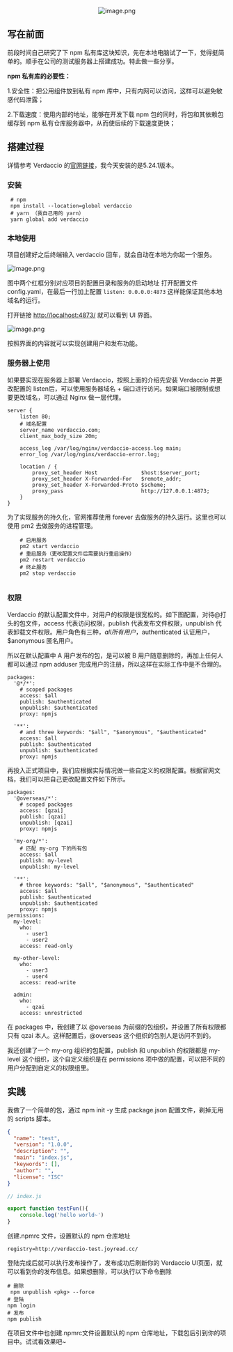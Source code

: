 
<p align="center"><img src="https://p9-juejin.byteimg.com/tos-cn-i-k3u1fbpfcp/3ac0717481384f17a3ac7a90e3f1c61f~tplv-k3u1fbpfcp-watermark.image?" alt="image.png"></p>

## 写在前面

前段时间自己研究了下 npm 私有库这块知识，先在本地电脑试了一下，觉得挺简单的。顺手在公司的测试服务器上搭建成功。特此做一些分享。

**npm 私有库的必要性：**

1.安全性：把公用组件放到私有 npm 库中，只有内网可以访问，这样可以避免敏感代码泄露；

2.下载速度：使用内部的地址，能够在开发下载 npm 包的同时，将包和其依赖包缓存到 npm 私有仓库服务器中，从而使后续的下载速度更快；

## 搭建过程

详情参考 Verdaccio 的[官网链接](https://verdaccio.org/zh-CN/docs/what-is-verdaccio)，我今天安装的是5.24.1版本。

### 安装

```shell
 # npm
 npm install --location=global verdaccio
 # yarn （我自己用的 yarn）
 yarn global add verdaccio

```

### 本地使用

项目创建好之后终端输入 verdaccio 回车，就会自动在本地为你起一个服务。

![image.png](https://p1-juejin.byteimg.com/tos-cn-i-k3u1fbpfcp/f59faa00358a4e94ac161599770933e8~tplv-k3u1fbpfcp-watermark.image?)

图中两个红框分别对应项目的配置目录和服务的启动地址
打开配置文件 config.yaml，在最后一行加上配置 `listen: 0.0.0.0:4873` 这样能保证其他本地域名的运行。

打开链接 <http://localhost:4873/> 就可以看到 UI 界面。

![image.png](https://p1-juejin.byteimg.com/tos-cn-i-k3u1fbpfcp/7d92a994424543769ee236f458753755~tplv-k3u1fbpfcp-watermark.image?)

按照界面的内容就可以实现创建用户和发布功能。

### 服务器上使用

如果要实现在服务器上部署 Verdaccio，按照上面的介绍先安装 Verdaccio 并更改配置的 listen后，可以使用服务器域名 + 端口进行访问。如果端口被限制或想要更改域名，可以通过 Nginx 做一层代理。

```shell
server {
    listen 80;
    # 域名配置
    server_name verdaccio.com;
    client_max_body_size 20m;

    access_log /var/log/nginx/verdaccio-access.log main;
    error_log /var/log/nginx/verdaccio-error.log;

    location / {
    	proxy_set_header Host              $host:$server_port;
    	proxy_set_header X-Forwarded-For   $remote_addr;
    	proxy_set_header X-Forwarded-Proto $scheme; 
        proxy_pass                         http://127.0.0.1:4873;
    }
}
```

为了实现服务的持久化，官网推荐使用 forever 去做服务的持久运行。这里也可以使用 pm2 去做服务的进程管理。

```shell
    # 启用服务
    pm2 start verdaccio
    # 重启服务（更改配置文件后需要执行重启操作）
    pm2 restart verdaccio
    # 终止服务
    pm2 stop verdaccio
    
```

### 权限

Verdaccio 的默认配置文件中，对用户的权限是很宽松的。如下图配置，对待@打头的包文件，access 代表访问权限，publish 代表发布文件权限，unpublish 代表卸载文件权限。用户角色有三种，$all 所有用户，$authenticated 认证用户，\$anonymous 匿名用户。

所以在默认配置中 A 用户发布的包，是可以被 B 用户随意删除的，再加上任何人都可以通过 npm adduser 完成用户的注册，所以这样在实际工作中是不合理的。

```shell
packages:
  '@*/*':
    # scoped packages
    access: $all
    publish: $authenticated
    unpublish: $authenticated
    proxy: npmjs

  '**':
    # and three keywords: "$all", "$anonymous", "$authenticated"
    access: $all
    publish: $authenticated
    unpublish: $authenticated
    proxy: npmjs
```

再投入正式项目中，我们应根据实际情况做一些自定义的权限配置。根据官网文档，我们可以把自己更改配置文件如下所示。

```shell
packages:
  '@overseas/*':
    # scoped packages
    access: [qzai]
    publish: [qzai]
    unpublish: [qzai]
    proxy: npmjs

  'my-org/*':
    # 匹配 my-org 下的所有包
    access: $all
    publish: my-level
    unpublish: my-level

  '**':
    # three keywords: "$all", "$anonymous", "$authenticated"
    access: $all
    publish: $authenticated
    unpublish: $authenticated
    proxy: npmjs
permissions:
  my-level:
    who:
      - user1
      - user2
    access: read-only

  my-other-level:
    who:
      - user3
      - user4
    access: read-write

  admin:
    who:
      - qzai
    access: unrestricted
```

在 packages 中，我创建了以 @overseas 为前缀的包组织，并设置了所有权限都只有 qzai 本人。这样配置后，@overseas 这个组织的包别人是访问不到的。

我还创建了一个 my-org 组织的包配置，publish 和 unpublish 的权限都是 my-level 这个组织，这个自定义组织是在 permissions 项中做的配置，可以把不同的用户分配到自定义的权限组里。

## 实践

我做了一个简单的包，通过 npm init -y 生成 package.json 配置文件，剃掉无用的 scripts 脚本。

```json
{
  "name": "test",
  "version": "1.0.0",
  "description": "",
  "main": "index.js",
  "keywords": [],
  "author": "",
  "license": "ISC"
}


```

```js
// index.js

export function testFun(){
    console.log('hello world~')
}

```

创建.npmrc 文件，设置默认的 npm 仓库地址

```.npmrc
registry=http://verdaccio-test.joyread.cc/

```

登陆完成后就可以执行发布操作了，发布成功后刷新你的 Verdaccio UI页面，就可以看到你的发布信息。如果想删除，可以执行以下命令删除

```shell
# 删除
 npm unpublish <pkg> --force
# 登陆
npm login
# 发布
npm publish

```

在项目文件中也创建.npmrc文件设置默认的 npm 仓库地址，下载包后引到你的项目中。试试看效果吧~
    
